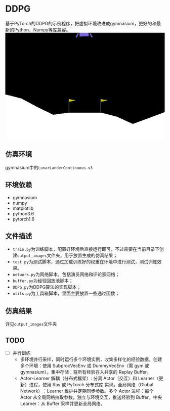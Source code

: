 # DDPG

基于PyTorch的DDPG的示例程序，把虚拟环境改进成gymnasium，更好的和最新的Python，Numpy等库兼容。
![demo](images/LunarLander.gif)

## 仿真环境
gymnasium中的`LunarLanderContinuous-v3`

## 环境依赖
* gymnasium
* numpy
* matplotlib
* python3.6
* pytorch1.6

## 文件描述
* `train.py`为训练脚本，配置好环境后直接运行即可，不过需要在当前目录下创建`output_images`文件夹，用于放置生成的仿真结果；
* `test.py`为测试脚本，通过加载训练好的权重在环境中进行测试，测试训练效果。
* `network.py`为网络脚本，包括演员网络和评论家网络；
* `buffer.py`为经验回放池脚本；
* `DDPG.py`为DDPG算法的实现脚本；
* `utils.py`为工具箱脚本，里面主要放置一些通过函数；

## 仿真结果
详见`output_images`文件夹


## TODO
* [ ] 并行训练
  * 多环境并行采样​，同时运行多个环境实例，收集多样化的经验数据。​​创建多个环境​​：使用 SubprocVecEnv 或 DummyVecEnv（需 gym 或 gymnasium）。​​集中存储​​：将所有经验存入共享的 Replay Buffer。
  * Actor-Learner 解耦（分布式框架）​: 分离 Actor（交互）和 Learner（更新）进程，使用 ​​Ray​​ 或 ​​PyTorch 分布式库​​ 实现。​​全局网络（Global Network）​​：Learner 维护并定期同步参数。​​多个 Actor 进程​​：每个 Actor 从全局网络拉取参数，独立与环境交互，推送经验到 Buffer。​​中央 Learner​​：从 Buffer 采样并更新全局网络。


